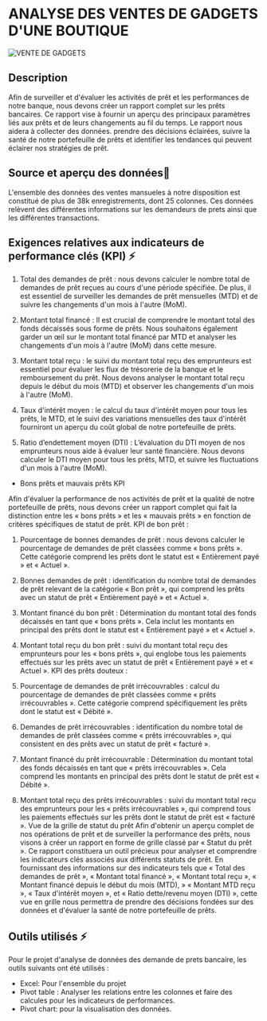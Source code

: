 # ANALYSE DES VENTES DE GADGETS D'UNE BOUTIQUE
![VENTE DE GADGETS](https://github.com/AnalystDose/RAPPORT-DE-PRET_BANCAIRE_EXCEL/assets/169387833/e6715b47-f011-4296-aa8a-bff29dd34f1f)

## Description

Afin de surveiller et d'évaluer les activités de prêt et les performances de notre banque, nous devons créer un rapport complet sur les prêts bancaires. Ce rapport vise à fournir un aperçu des principaux paramètres liés aux prêts et de leurs changements au fil du temps. Le rapport nous aidera à collecter des données. prendre des décisions éclairées, suivre la santé de notre portefeuille de prêts et identifier les tendances qui peuvent éclairer nos stratégies de prêt.

## Source et aperçu des données🚀
L'ensemble des données des ventes mansueles à notre  disposition est constitué de plus de 38k enregistrements, dont 25 colonnes.
Ces données relèvent des différentes informations sur les demandeurs de prets ainsi que les différentes transactions.

## Exigences relatives aux indicateurs de performance clés (KPI)  ⚡
1. Total des demandes de prêt : nous devons calculer le nombre total de demandes de prêt reçues au cours d'une période spécifiée. De plus, il est essentiel de surveiller les demandes de prêt mensuelles (MTD) et de suivre les changements d'un mois à l'autre (MoM).

2.	Montant total financé : Il est crucial de comprendre le montant total des fonds décaissés sous forme de prêts. Nous souhaitons également garder un œil sur le montant total financé par MTD et analyser les changements d'un mois à l'autre (MoM) dans cette mesure.

3.	Montant total reçu : le suivi du montant total reçu des emprunteurs est essentiel pour évaluer les flux de trésorerie de la banque et le remboursement du prêt. Nous devons analyser le montant total reçu depuis le début du mois (MTD) et observer les changements d'un mois à l'autre (MoM).

4.	Taux d'intérêt moyen : le calcul du taux d'intérêt moyen pour tous les prêts, le MTD, et le suivi des variations mensuelles des taux d'intérêt fourniront un aperçu du coût global de notre portefeuille de prêts.

5.	Ratio d’endettement moyen (DTI) : L’évaluation du DTI moyen de nos emprunteurs nous aide à évaluer leur santé financière. Nous devons calculer le DTI moyen pour tous les prêts, MTD, et suivre les fluctuations d'un mois à l'autre (MoM).




- Bons prêts et mauvais prêts KPI

Afin d'évaluer la performance de nos activités de prêt et la qualité de notre portefeuille de prêts, nous devons créer un rapport complet qui fait la distinction entre les « bons prêts » et les « mauvais prêts » en fonction de critères spécifiques de statut de prêt.
KPI de bon prêt :
1.	Pourcentage de bonnes demandes de prêt : nous devons calculer le pourcentage de demandes de prêt classées comme « bons prêts ». Cette catégorie comprend les prêts dont le statut est « Entièrement payé » et « Actuel ».
2.	Bonnes demandes de prêt : identification du nombre total de demandes de prêt relevant de la catégorie « Bon prêt », qui comprend les prêts avec un statut de prêt « Entièrement payé » et « Actuel ».
3.	Montant financé du bon prêt : Détermination du montant total des fonds décaissés en tant que « bons prêts ». Cela inclut les montants en principal des prêts dont le statut est « Entièrement payé » et « Actuel ».
4.	Montant total reçu du bon prêt : suivi du montant total reçu des emprunteurs pour les « bons prêts », qui englobe tous les paiements effectués sur les prêts avec un statut de prêt « Entièrement payé » et « Actuel ».
KPI des prêts douteux :
1.	Pourcentage de demandes de prêt irrécouvrables : calcul du pourcentage de demandes de prêt classées comme « prêts irrécouvrables ». Cette catégorie comprend spécifiquement les prêts dont le statut est « Débité ».
2.	Demandes de prêt irrécouvrables : identification du nombre total de demandes de prêt classées comme « prêts irrécouvrables », qui consistent en des prêts avec un statut de prêt « facturé ».
3.	Montant financé du prêt irrécouvrable : Détermination du montant total des fonds décaissés en tant que « prêts irrécouvrables ». Cela comprend les montants en principal des prêts dont le statut de prêt est « Débité ».

4.	Montant total reçu des prêts irrécouvrables : suivi du montant total reçu des emprunteurs pour les « prêts irrécouvrables », qui comprend tous les paiements effectués sur les prêts dont le statut de prêt est « facturé ».
Vue de la grille de statut du prêt
Afin d'obtenir un aperçu complet de nos opérations de prêt et de surveiller la performance des prêts, nous visons à créer un rapport en forme de grille classé par « Statut du prêt ». Ce rapport constituera un outil précieux pour analyser et comprendre les indicateurs clés associés aux différents statuts de prêt. En fournissant des informations sur des indicateurs tels que « Total des demandes de prêt », « Montant total financé », « Montant total reçu », « Montant financé depuis le début du mois (MTD), » « Montant MTD reçu », « Taux d'intérêt moyen », et « Ratio dette/revenu moyen (DTI) », cette vue en grille nous permettra de prendre des décisions fondées sur des données et d'évaluer la santé de notre portefeuille de prêts.

## Outils utilisés ⚡

Pour le projet d'analyse de données des demande de prets bancaire, les outils  suivants ont été utilisés :

- Excel: Pour l'ensemble du projet 
- Pivot table : Analyser les relations entre les colonnes et faire des calcules pour les    indicateurs de performances.
- Pivot chart: pour la visualisation des données.
